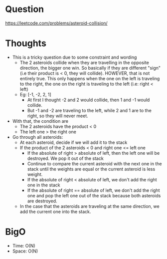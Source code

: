 # Question
https://leetcode.com/problems/asteroid-collision/

# Thoughts
- This is a tricky question due to some constraint and wording
    - The 2 asteroids collide when they are travelling in the opposite direction, the bigger one win. So basically if they are different "sign" (i.e their product is < 0, they will collide). HOWEVER, that is not entirely true. This only happens when the one on the left is traveling to the right, the one on the right is traveling to the left (i.e: right < left)
    - Eg: [-1, -2, 2, 1]
        - At first I thought -2 and 2 would collide, then 1 and -1 would collide.
        - But -1 and -2 are traveling to the left, while 2 and 1 are to the right, so they will never meet.
- With that, the condition are
    - The 2 asteroids have the product < 0
    - The left one > the right one
- Go through all asteroids:
    - At each asteroid, decide if we will add it to the stack
    - If the product of the 2 asteroids < 0 and right one <= left one
        - If the absolute of right > absolute of left, then the left one will be destroyed. We pop it out of the stack
        - Continue to compare the current asteroid with the next one in the stack until the weights are equal or the current asteroid is less weight. 
        - If the absolute of right < absolute of left, we don't add the right one in the stack
        - If the absolute of right == absolute of left, we don't add the right one and pop the left one out of the stack because both asteroids are destroyed.
    - In the case that the asteroids are traveling at the same direction, we add the current one into the stack.
    
# BigO
- Time: O(N)
- Space: O(N)